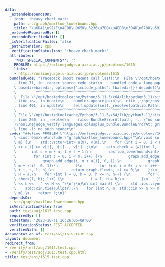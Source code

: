 ```yaml
---
data:
  _extendedDependsOn:
  - icon: ':heavy_check_mark:'
    path: src/graph/maxflow_lowerbound.hpp
    title: "\u6D41\u91CF\u4E0B\u9650\u5236\u7D04\u4ED8\u304D\u6700\u5927\u6D41"
  _extendedRequiredBy: []
  _extendedVerifiedWith: []
  _isVerificationFailed: false
  _pathExtension: cpp
  _verificationStatusIcon: ':heavy_check_mark:'
  attributes:
    '*NOT_SPECIAL_COMMENTS*': ''
    PROBLEM: https://onlinejudge.u-aizu.ac.jp/problems/1615
    links:
    - https://onlinejudge.u-aizu.ac.jp/problems/1615
  bundledCode: "Traceback (most recent call last):\n  File \"/opt/hostedtoolcache/Python/3.11.5/x64/lib/python3.11/site-packages/onlinejudge_verify/documentation/build.py\"\
    , line 71, in _render_source_code_stat\n    bundled_code = language.bundle(stat.path,\
    \ basedir=basedir, options={'include_paths': [basedir]}).decode()\n          \
    \         ^^^^^^^^^^^^^^^^^^^^^^^^^^^^^^^^^^^^^^^^^^^^^^^^^^^^^^^^^^^^^^^^^^^^^^^^^^^^^^^^^\n\
    \  File \"/opt/hostedtoolcache/Python/3.11.5/x64/lib/python3.11/site-packages/onlinejudge_verify/languages/cplusplus.py\"\
    , line 187, in bundle\n    bundler.update(path)\n  File \"/opt/hostedtoolcache/Python/3.11.5/x64/lib/python3.11/site-packages/onlinejudge_verify/languages/cplusplus_bundle.py\"\
    , line 401, in update\n    self.update(self._resolve(pathlib.Path(included), included_from=path))\n\
    \                ^^^^^^^^^^^^^^^^^^^^^^^^^^^^^^^^^^^^^^^^^^^^^^^^^^^^^^^^^\n \
    \ File \"/opt/hostedtoolcache/Python/3.11.5/x64/lib/python3.11/site-packages/onlinejudge_verify/languages/cplusplus_bundle.py\"\
    , line 260, in _resolve\n    raise BundleErrorAt(path, -1, \"no such header\"\
    )\nonlinejudge_verify.languages.cplusplus_bundle.BundleErrorAt: graph/maxflow_lowerbound.hpp:\
    \ line -1: no such header\n"
  code: "#define PROBLEM \"https://onlinejudge.u-aizu.ac.jp/problems/1615\"\n\n#include\
    \ <iostream>\n#include \"graph/maxflow_lowerbound.hpp\"\n\nvoid solve(int n, int\
    \ m) {\n    std::vector<int> u(m), v(m);\n    for (int i = 0; i < m; i++) std::cin\
    \ >> u[i] >> v[i], u[i]--, v[i]--;\n\n    auto check = [&](int l, int h) {\n \
    \       int s = m + n, t = s + 1;\n        maxflow_lowerbound<int> graph(t + 1);\n\
    \        for (int i = 0; i < m; i++) {\n            graph.add_edge(s, i, 1, 1);\n\
    \            graph.add_edge(i, m + u[i], 0, 1);\n            graph.add_edge(i,\
    \ m + v[i], 0, 1);\n        }\n        for (int i = 0; i < n; i++) graph.add_edge(m\
    \ + i, t, l, h);\n        return graph.flow(s, t) >= 0;\n    };\n    int L = 0,\
    \ H = n;\n    for (int l = 0, h = 0; h <= n; h++) {\n        for (; l <= h and\
    \ check(l, h); l++) {\n            L = l, H = h;\n        }\n    }\n    std::cout\
    \ << L << ' ' << H << '\\n';\n}\n\nint main() {\n    std::ios::sync_with_stdio(false);\n\
    \    std::cin.tie(nullptr);\n    for (int n, m; std::cin >> n >> m, n;) solve(n,\
    \ m);\n    return 0;\n}"
  dependsOn:
  - src/graph/maxflow_lowerbound.hpp
  isVerificationFile: true
  path: test/aoj/1615.test.cpp
  requiredBy: []
  timestamp: '2023-10-01 16:26:05+09:00'
  verificationStatus: TEST_ACCEPTED
  verifiedWith: []
documentation_of: test/aoj/1615.test.cpp
layout: document
redirect_from:
- /verify/test/aoj/1615.test.cpp
- /verify/test/aoj/1615.test.cpp.html
title: test/aoj/1615.test.cpp
---
```

